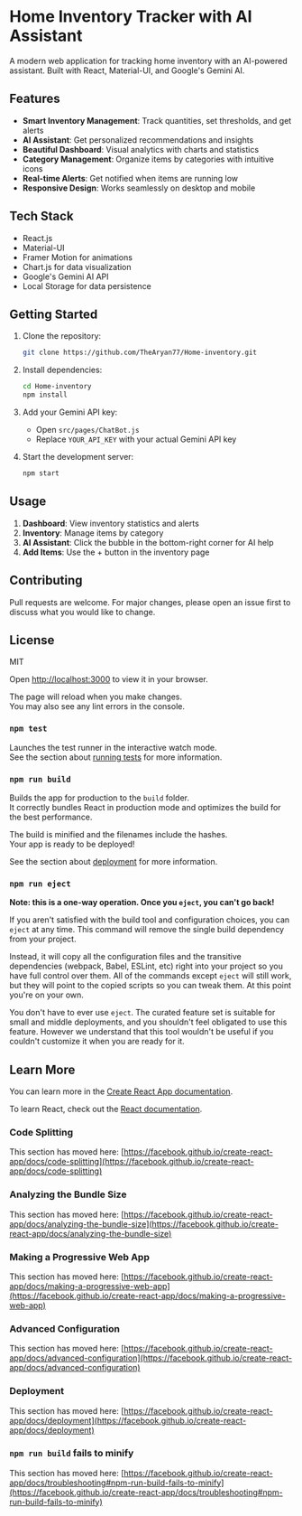 # Home Inventory Tracker with AI Assistant

A modern web application for tracking home inventory with an AI-powered assistant. Built with React, Material-UI, and Google's Gemini AI.

## Features

- **Smart Inventory Management**: Track quantities, set thresholds, and get alerts
- **AI Assistant**: Get personalized recommendations and insights
- **Beautiful Dashboard**: Visual analytics with charts and statistics
- **Category Management**: Organize items by categories with intuitive icons
- **Real-time Alerts**: Get notified when items are running low
- **Responsive Design**: Works seamlessly on desktop and mobile

## Tech Stack

- React.js
- Material-UI
- Framer Motion for animations
- Chart.js for data visualization
- Google's Gemini AI API
- Local Storage for data persistence

## Getting Started

1. Clone the repository:
   ```bash
   git clone https://github.com/TheAryan77/Home-inventory.git
   ```

2. Install dependencies:
   ```bash
   cd Home-inventory
   npm install
   ```

3. Add your Gemini API key:
   - Open `src/pages/ChatBot.js`
   - Replace `YOUR_API_KEY` with your actual Gemini API key

4. Start the development server:
   ```bash
   npm start
   ```

## Usage

1. **Dashboard**: View inventory statistics and alerts
2. **Inventory**: Manage items by category
3. **AI Assistant**: Click the bubble in the bottom-right corner for AI help
4. **Add Items**: Use the + button in the inventory page

## Contributing

Pull requests are welcome. For major changes, please open an issue first to discuss what you would like to change.

## License

MIT

Open [http://localhost:3000](http://localhost:3000) to view it in your browser.

The page will reload when you make changes.\
You may also see any lint errors in the console.

### `npm test`

Launches the test runner in the interactive watch mode.\
See the section about [running tests](https://facebook.github.io/create-react-app/docs/running-tests) for more information.

### `npm run build`

Builds the app for production to the `build` folder.\
It correctly bundles React in production mode and optimizes the build for the best performance.

The build is minified and the filenames include the hashes.\
Your app is ready to be deployed!

See the section about [deployment](https://facebook.github.io/create-react-app/docs/deployment) for more information.

### `npm run eject`

**Note: this is a one-way operation. Once you `eject`, you can't go back!**

If you aren't satisfied with the build tool and configuration choices, you can `eject` at any time. This command will remove the single build dependency from your project.

Instead, it will copy all the configuration files and the transitive dependencies (webpack, Babel, ESLint, etc) right into your project so you have full control over them. All of the commands except `eject` will still work, but they will point to the copied scripts so you can tweak them. At this point you're on your own.

You don't have to ever use `eject`. The curated feature set is suitable for small and middle deployments, and you shouldn't feel obligated to use this feature. However we understand that this tool wouldn't be useful if you couldn't customize it when you are ready for it.

## Learn More

You can learn more in the [Create React App documentation](https://facebook.github.io/create-react-app/docs/getting-started).

To learn React, check out the [React documentation](https://reactjs.org/).

### Code Splitting

This section has moved here: [https://facebook.github.io/create-react-app/docs/code-splitting](https://facebook.github.io/create-react-app/docs/code-splitting)

### Analyzing the Bundle Size

This section has moved here: [https://facebook.github.io/create-react-app/docs/analyzing-the-bundle-size](https://facebook.github.io/create-react-app/docs/analyzing-the-bundle-size)

### Making a Progressive Web App

This section has moved here: [https://facebook.github.io/create-react-app/docs/making-a-progressive-web-app](https://facebook.github.io/create-react-app/docs/making-a-progressive-web-app)

### Advanced Configuration

This section has moved here: [https://facebook.github.io/create-react-app/docs/advanced-configuration](https://facebook.github.io/create-react-app/docs/advanced-configuration)

### Deployment

This section has moved here: [https://facebook.github.io/create-react-app/docs/deployment](https://facebook.github.io/create-react-app/docs/deployment)

### `npm run build` fails to minify

This section has moved here: [https://facebook.github.io/create-react-app/docs/troubleshooting#npm-run-build-fails-to-minify](https://facebook.github.io/create-react-app/docs/troubleshooting#npm-run-build-fails-to-minify)
